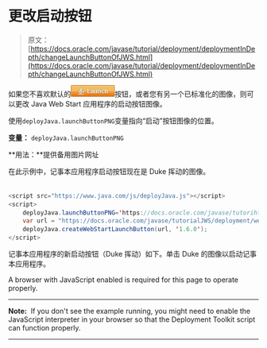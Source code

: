 # 更改启动按钮

> 原文： [https://docs.oracle.com/javase/tutorial/deployment/deploymentInDepth/changeLaunchButtonOfJWS.html](https://docs.oracle.com/javase/tutorial/deployment/deploymentInDepth/changeLaunchButtonOfJWS.html)

如果您不喜欢默认的![Launch button](img/4707a69a17729d71c56b2bdbbb4cc61c.jpg)按钮，或者您有另一个已标准化的图像，则可以更改 Java Web Start 应用程序的启动按钮图像。

使用`deployJava.launchButtonPNG`变量指向“启动”按钮图像的位置。

**变量：** `deployJava.launchButtonPNG`

**用法：**提供备用图片网址

在此示例中，记事本应用程序启动按钮现在是 Duke 挥动的图像。

```java

<script src="https://www.java.com/js/deployJava.js"></script>
<script>
    deployJava.launchButtonPNG='https://docs.oracle.com/javase/tutorihttps://docs.oracle.com/javase/tutorial/images/DukeWave.gif';
    var url = "https://docs.oracle.com/javase/tutorialJWS/deployment/webstart/examples/Notepad.jnlp";
    deployJava.createWebStartLaunchButton(url, '1.6.0');
</script>

```

记事本应用程序的新启动按钮（Duke 挥动）如下。单击 Duke 的图像以启动记事本应用程序。

<noscript>A browser with JavaScript enabled is required for this page to operate properly.</noscript>

* * *

**Note:**  If you don't see the example running, you might need to enable the JavaScript interpreter in your browser so that the Deployment Toolkit script can function properly.

* * *
